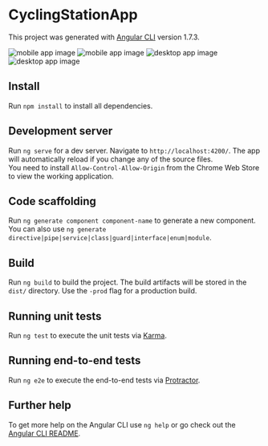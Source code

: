 # CyclingStationApp

This project was generated with [Angular CLI](https://github.com/angular/angular-cli) version 1.7.3.

![mobile app image](https://i.imgur.com/5FaXCma.png)
![mobile app image](https://i.imgur.com/WzOYPXu.png)
![desktop app image](https://i.imgur.com/AvuxSjT.png)
![desktop app image](https://i.imgur.com/MgOUxAS.png)

## Install

Run `npm install` to install all dependencies.

## Development server

Run `ng serve` for a dev server. Navigate to `http://localhost:4200/`. The app will automatically reload if you change any of the source files.<br>
You need to install `Allow-Control-Allow-Origin` from the Chrome Web Store to view the working application. 

## Code scaffolding

Run `ng generate component component-name` to generate a new component. You can also use `ng generate directive|pipe|service|class|guard|interface|enum|module`.

## Build

Run `ng build` to build the project. The build artifacts will be stored in the `dist/` directory. Use the `-prod` flag for a production build.

## Running unit tests

Run `ng test` to execute the unit tests via [Karma](https://karma-runner.github.io).

## Running end-to-end tests

Run `ng e2e` to execute the end-to-end tests via [Protractor](http://www.protractortest.org/).

## Further help

To get more help on the Angular CLI use `ng help` or go check out the [Angular CLI README](https://github.com/angular/angular-cli/blob/master/README.md).
